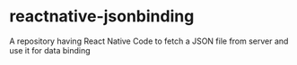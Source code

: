 # reactnative-jsonbinding
A repository having React Native Code to fetch a JSON file from server and use it for data binding
